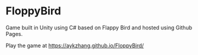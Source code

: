 # FloppyBird
Game built in Unity using C# based on Flappy Bird and hosted using Github Pages.

Play the game at https://aykzhang.github.io/FloppyBird/
